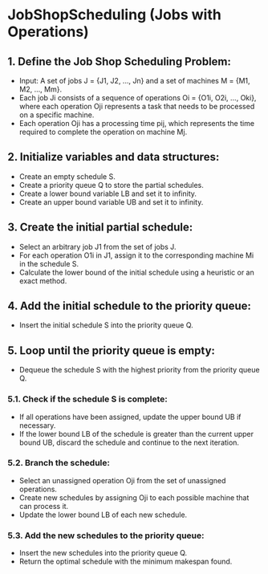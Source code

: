 # JobShopScheduling (Jobs with Operations)

## 1. Define the Job Shop Scheduling Problem:
  - Input: A set of jobs J = {J1, J2, ..., Jn} and a set of machines M = {M1, M2, ..., Mm}.
  - Each job Ji consists of a sequence of operations Oi = {O1i, O2i, ..., Oki}, where each operation Oji represents a task that needs to be processed on a specific machine.
  - Each operation Oji has a processing time pij, which represents the time required to complete the operation on machine Mj.

## 2. Initialize variables and data structures:
  - Create an empty schedule S.
  - Create a priority queue Q to store the partial schedules.
  - Create a lower bound variable LB and set it to infinity.
  - Create an upper bound variable UB and set it to infinity.

## 3. Create the initial partial schedule:
  - Select an arbitrary job J1 from the set of jobs J.
  - For each operation O1i in J1, assign it to the corresponding machine Mi in the schedule S.
  - Calculate the lower bound of the initial schedule using a heuristic or an exact method.

## 4. Add the initial schedule to the priority queue:
  - Insert the initial schedule S into the priority queue Q.

## 5. Loop until the priority queue is empty:
  - Dequeue the schedule S with the highest priority from the priority queue Q.

### 5.1. Check if the schedule S is complete:
  - If all operations have been assigned, update the upper bound UB if necessary.
  - If the lower bound LB of the schedule is greater than the current upper bound UB, discard the schedule and continue to the next iteration.

### 5.2. Branch the schedule:
  - Select an unassigned operation Oji from the set of unassigned operations.
  - Create new schedules by assigning Oji to each possible machine that can process it.
  - Update the lower bound LB of each new schedule.

### 5.3. Add the new schedules to the priority queue:
  - Insert the new schedules into the priority queue Q.
  - Return the optimal schedule with the minimum makespan found.
